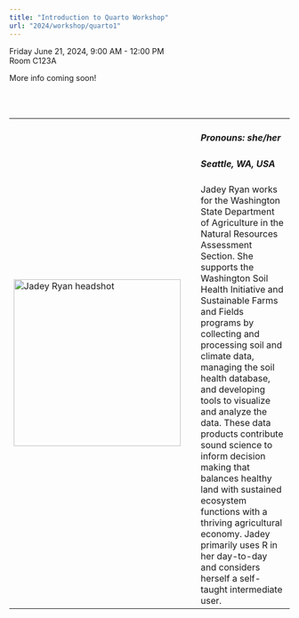 ```yaml
---
title: "Introduction to Quarto Workshop"
url: "2024/workshop/quarto1"
---
```


Friday June 21, 2024, 9:00 AM - 12:00 PM  
Room C123A

More info coming soon!

<br><br>

<table>
  <tr><td><img width="300px" style="float: left; padding: 0px 20px 0px 0px;" 
           src="../../../../img/speakers/speakers_2024/jadey_ryan.jpg" alt="Jadey Ryan headshot"></td>
  <td>
      <h5>Pronouns: she/her</h5>
      <h5>Seattle, WA, USA</h5>
      Jadey Ryan works for the Washington State Department of Agriculture in the Natural Resources Assessment Section. She supports the Washington Soil Health Initiative and Sustainable Farms and Fields programs by collecting and processing soil and climate data, managing the soil health database, and developing tools to visualize and analyze the data. These data products contribute sound science to inform decision making that balances healthy land with sustained ecosystem functions with a thriving agricultural economy. Jadey primarily uses R in her day-to-day and considers herself a self-taught intermediate user.
      </td></tr>

</table>


